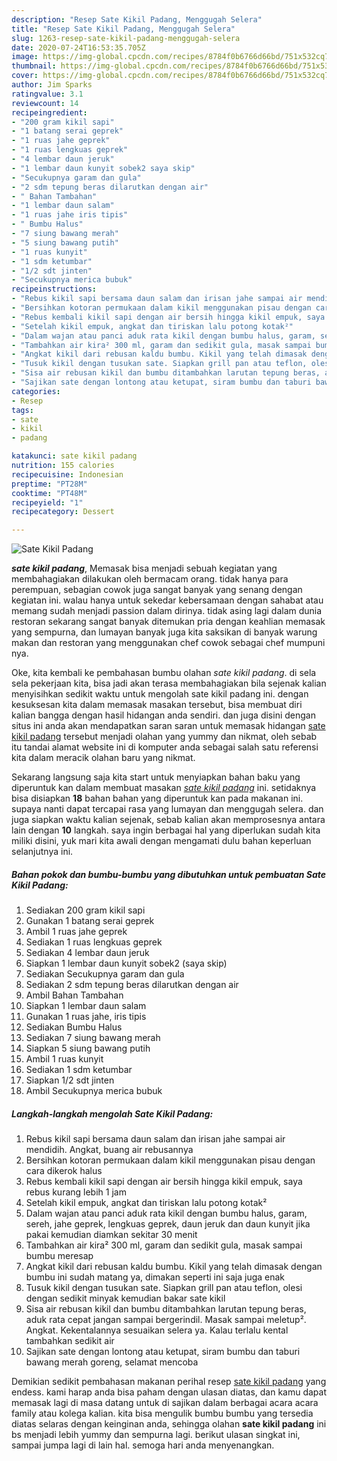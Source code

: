 ```yaml
---
description: "Resep Sate Kikil Padang, Menggugah Selera"
title: "Resep Sate Kikil Padang, Menggugah Selera"
slug: 1263-resep-sate-kikil-padang-menggugah-selera
date: 2020-07-24T16:53:35.705Z
image: https://img-global.cpcdn.com/recipes/8784f0b6766d66bd/751x532cq70/sate-kikil-padang-foto-resep-utama.jpg
thumbnail: https://img-global.cpcdn.com/recipes/8784f0b6766d66bd/751x532cq70/sate-kikil-padang-foto-resep-utama.jpg
cover: https://img-global.cpcdn.com/recipes/8784f0b6766d66bd/751x532cq70/sate-kikil-padang-foto-resep-utama.jpg
author: Jim Sparks
ratingvalue: 3.1
reviewcount: 14
recipeingredient:
- "200 gram kikil sapi"
- "1 batang serai geprek"
- "1 ruas jahe geprek"
- "1 ruas lengkuas geprek"
- "4 lembar daun jeruk"
- "1 lembar daun kunyit sobek2 saya skip"
- "Secukupnya garam dan gula"
- "2 sdm tepung beras dilarutkan dengan air"
- " Bahan Tambahan"
- "1 lembar daun salam"
- "1 ruas jahe iris tipis"
- " Bumbu Halus"
- "7 siung bawang merah"
- "5 siung bawang putih"
- "1 ruas kunyit"
- "1 sdm ketumbar"
- "1/2 sdt jinten"
- "Secukupnya merica bubuk"
recipeinstructions:
- "Rebus kikil sapi bersama daun salam dan irisan jahe sampai air mendidih. Angkat, buang air rebusannya"
- "Bersihkan kotoran permukaan dalam kikil menggunakan pisau dengan cara dikerok halus"
- "Rebus kembali kikil sapi dengan air bersih hingga kikil empuk, saya rebus kurang lebih 1 jam"
- "Setelah kikil empuk, angkat dan tiriskan lalu potong kotak²"
- "Dalam wajan atau panci aduk rata kikil dengan bumbu halus, garam, sereh, jahe geprek, lengkuas geprek, daun jeruk dan daun kunyit jika pakai kemudian diamkan sekitar 30 menit"
- "Tambahkan air kira² 300 ml, garam dan sedikit gula, masak sampai bumbu meresap"
- "Angkat kikil dari rebusan kaldu bumbu. Kikil yang telah dimasak dengan bumbu ini sudah matang ya, dimakan seperti ini saja juga enak"
- "Tusuk kikil dengan tusukan sate. Siapkan grill pan atau teflon, olesi dengan sedikit minyak kemudian bakar sate kikil"
- "Sisa air rebusan kikil dan bumbu ditambahkan larutan tepung beras, aduk rata cepat jangan sampai bergerindil. Masak sampai meletup². Angkat. Kekentalannya sesuaikan selera ya. Kalau terlalu kental tambahkan sedikit air"
- "Sajikan sate dengan lontong atau ketupat, siram bumbu dan taburi bawang merah goreng, selamat mencoba"
categories:
- Resep
tags:
- sate
- kikil
- padang

katakunci: sate kikil padang 
nutrition: 155 calories
recipecuisine: Indonesian
preptime: "PT28M"
cooktime: "PT48M"
recipeyield: "1"
recipecategory: Dessert

---
```



![Sate Kikil Padang](https://img-global.cpcdn.com/recipes/8784f0b6766d66bd/751x532cq70/sate-kikil-padang-foto-resep-utama.jpg)

<b><i>sate kikil padang</i></b>, Memasak bisa menjadi sebuah kegiatan yang membahagiakan dilakukan oleh bermacam orang. tidak hanya para perempuan, sebagian cowok juga sangat banyak yang senang dengan kegiatan ini. walau hanya untuk sekedar kebersamaan dengan sahabat atau memang sudah menjadi passion dalam dirinya. tidak asing lagi dalam dunia restoran sekarang sangat banyak ditemukan pria dengan keahlian memasak yang sempurna, dan lumayan banyak juga kita saksikan di banyak warung makan dan restoran yang menggunakan chef cowok sebagai chef mumpuni nya.



Oke, kita kembali ke pembahasan bumbu olahan <i>sate kikil padang</i>. di sela sela pekerjaan kita, bisa jadi akan terasa membahagiakan bila sejenak kalian menyisihkan sedikit waktu untuk mengolah sate kikil padang ini. dengan kesuksesan kita dalam memasak masakan tersebut, bisa membuat diri kalian bangga dengan hasil hidangan anda sendiri. dan juga disini dengan situs ini anda akan mendapatkan saran saran untuk memasak hidangan <u>sate kikil padang</u> tersebut menjadi olahan yang yummy dan nikmat, oleh sebab itu tandai alamat website ini di komputer anda sebagai salah satu referensi kita dalam meracik olahan baru yang nikmat.


Sekarang langsung saja kita start untuk menyiapkan bahan baku yang diperuntuk kan dalam membuat masakan <u><i>sate kikil padang</i></u> ini. setidaknya bisa disiapkan <b>18</b> bahan bahan yang diperuntuk kan pada makanan ini. supaya nanti dapat tercapai rasa yang lumayan dan menggugah selera. dan juga siapkan waktu kalian sejenak, sebab kalian akan memprosesnya antara lain dengan <b>10</b> langkah. saya ingin berbagai hal yang diperlukan sudah kita miliki disini, yuk mari kita awali dengan mengamati dulu bahan keperluan selanjutnya ini.

<!--inarticleads1-->

##### Bahan pokok dan bumbu-bumbu yang dibutuhkan untuk pembuatan Sate Kikil Padang:

1. Sediakan 200 gram kikil sapi
1. Gunakan 1 batang serai geprek
1. Ambil 1 ruas jahe geprek
1. Sediakan 1 ruas lengkuas geprek
1. Sediakan 4 lembar daun jeruk
1. Siapkan 1 lembar daun kunyit sobek2 (saya skip)
1. Sediakan Secukupnya garam dan gula
1. Sediakan 2 sdm tepung beras dilarutkan dengan air
1. Ambil  Bahan Tambahan
1. Siapkan 1 lembar daun salam
1. Gunakan 1 ruas jahe, iris tipis
1. Sediakan  Bumbu Halus
1. Sediakan 7 siung bawang merah
1. Siapkan 5 siung bawang putih
1. Ambil 1 ruas kunyit
1. Sediakan 1 sdm ketumbar
1. Siapkan 1/2 sdt jinten
1. Ambil Secukupnya merica bubuk




<!--inarticleads2-->

##### Langkah-langkah mengolah Sate Kikil Padang:

1. Rebus kikil sapi bersama daun salam dan irisan jahe sampai air mendidih. Angkat, buang air rebusannya
1. Bersihkan kotoran permukaan dalam kikil menggunakan pisau dengan cara dikerok halus
1. Rebus kembali kikil sapi dengan air bersih hingga kikil empuk, saya rebus kurang lebih 1 jam
1. Setelah kikil empuk, angkat dan tiriskan lalu potong kotak²
1. Dalam wajan atau panci aduk rata kikil dengan bumbu halus, garam, sereh, jahe geprek, lengkuas geprek, daun jeruk dan daun kunyit jika pakai kemudian diamkan sekitar 30 menit
1. Tambahkan air kira² 300 ml, garam dan sedikit gula, masak sampai bumbu meresap
1. Angkat kikil dari rebusan kaldu bumbu. Kikil yang telah dimasak dengan bumbu ini sudah matang ya, dimakan seperti ini saja juga enak
1. Tusuk kikil dengan tusukan sate. Siapkan grill pan atau teflon, olesi dengan sedikit minyak kemudian bakar sate kikil
1. Sisa air rebusan kikil dan bumbu ditambahkan larutan tepung beras, aduk rata cepat jangan sampai bergerindil. Masak sampai meletup². Angkat. Kekentalannya sesuaikan selera ya. Kalau terlalu kental tambahkan sedikit air
1. Sajikan sate dengan lontong atau ketupat, siram bumbu dan taburi bawang merah goreng, selamat mencoba




Demikian sedikit pembahasan makanan perihal resep <u>sate kikil padang</u> yang endess. kami harap anda bisa paham dengan ulasan diatas, dan kamu dapat memasak lagi di masa datang untuk di sajikan dalam berbagai acara acara family atau kolega kalian. kita bisa mengulik bumbu bumbu yang tersedia diatas selaras dengan keinginan anda, sehingga olahan <b>sate kikil padang</b> ini bs menjadi lebih yummy dan sempurna lagi. berikut ulasan singkat ini, sampai jumpa lagi di lain hal. semoga hari anda menyenangkan.
